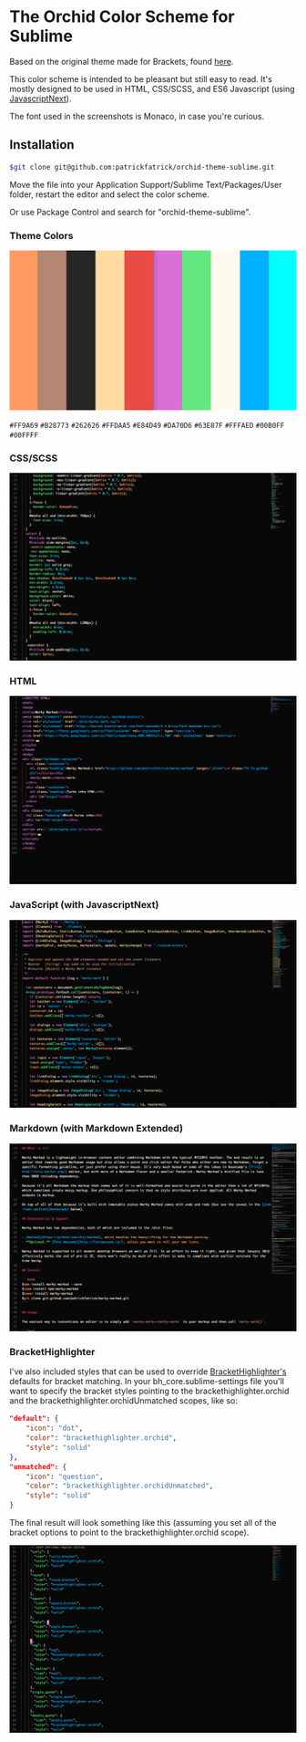 # The Orchid Color Scheme for Sublime

Based on the original theme made for Brackets, found [here](https://github.com/patrickfatrick/orchid-theme).

This color scheme is intended to be pleasant but still easy to read. It's mostly designed to be used in HTML, CSS/SCSS, and ES6 Javascript (using [JavascriptNext](https://github.com/Benvie/JavaScriptNext.tmLanguage)).

The font used in the screenshots is Monaco, in case you're curious.

## Installation

```bash
$git clone git@github.com:patrickfatrick/orchid-theme-sublime.git
```

Move the file into your Application Support/Sublime Text/Packages/User folder, restart the editor and select the color scheme.

Or use Package Control and search for "orchid-theme-sublime".

### Theme Colors

![Colors](./images/orchid-theme-colors.png)

`#FF9A69` `#B28773` `#262626` `#FFDAA5` `#E84D49` `#DA70D6` `#63E87F` `#FFFAED` `#00B0FF` `#00FFFF`

### CSS/SCSS 

![Orchid Theme in a CSS file](./images/orchid-sublime-css.png)

### HTML

![Orchid Theme in an HTML file](./images/orchid-sublime-html.png)

### JavaScript (with JavascriptNext)

![Orchid Theme in a JS file](./images/orchid-sublime-js.png)

### Markdown (with Markdown Extended)

![Orchid Theme in a Markdown file](./images/orchid-sublime-markdown.png)

### BracketHighlighter

I've also included styles that can be used to override [BracketHighlighter's](https://github.com/facelessuser/BracketHighlighter) defaults for bracket matching. In your bh_core.sublime-settings file you'll want to specify the bracket styles pointing to the brackethighlighter.orchid and the brackethighlighter.orchidUnmatched scopes, like so:

```json
"default": {
	"icon": "dot",
	"color": "brackethighlighter.orchid",
	"style": "solid"
},
"unmatched": {
	"icon": "question",
	"color": "brackethighlighter.orchidUnmatched",
	"style": "solid"
}
```

The final result will look something like this (assuming you set all of the bracket options to point to the brackethighlighter.orchid scope).

![Matching Brackets](./images/orchid-sublime-brackets.png)
